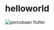 # helloworld

![percobaan flutter](https://user-images.githubusercontent.com/64759903/107905237-b5b58000-6f80-11eb-9f9c-83dceec1b392.jpeg)

